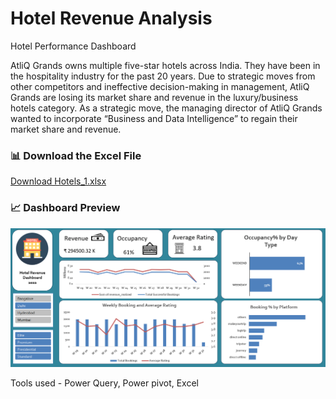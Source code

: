 # Hotel Revenue Analysis
Hotel Performance Dashboard

AtliQ Grands owns multiple five-star hotels across India. They have been in the hospitality industry for the past 20 years. Due to strategic moves from other competitors and ineffective decision-making in management, AtliQ Grands are losing its market share and revenue in the luxury/business hotels category. As a strategic move, the managing director of AtliQ Grands wanted to incorporate “Business and Data Intelligence” to regain their market share and revenue. 

### 📊 Download the Excel File

[Download Hotels_1.xlsx](https://github.com/antik720720/Hotel-Revenue-Report/raw/main/Hotels_1.xlsx)
### 📈 Dashboard Preview

![Dashboard Screenshot](Hotel_Revenue.png)


Tools used - Power Query, Power pivot, Excel
